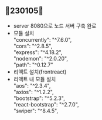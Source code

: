 ## 🖤230105🖤
- server 8080으로 노드 서버 구축 완료
- 모듈 설치<br>
    "concurrently": "^7.6.0",<br>
    "cors": "^2.8.5",<br>
    "express": "^4.18.2",<br>
    "nodemon": "^2.0.20",<br>
    "path": "^0.12.7"<br>
- 리액트 설치(frontreact)
- 리액트 내 모듈 설치<br>
    "aos": "^2.3.4",<br>
    "axios": "^1.2.2",<br>
    "bootstrap": "^5.2.3",<br>
    "react-bootstrap": "^2.7.0",<br>
    "swiper": "^8.4.5",<br>